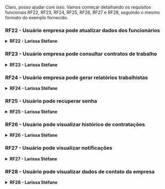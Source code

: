Claro, posso ajudar com isso. Vamos começar detalhando os requisitos funcionais RF22, RF23, RF24, RF25, RF26, RF27 e RF28, seguindo o mesmo formato do exemplo fornecido.

### RF22 - Usuário empresa pode atualizar dados dos funcionários

<details>
  <summary><b> RF22 - Larissa Stéfane </b></summary> 

 <b>Tabela 19:</b> Estrutura do requisito

| Características      | Explicação |
| -------------------- | ---------- |
| Nome do Requisito    | Usuário empresa pode atualizar dados dos funcionários |
| Origem do Requisito  | [Entrevistas](Elicitacao/TecnicasElicitacao/Execucao/Entrevistas.md) e [Análise de Documentos](Elicitacao/TecnicasElicitacao/Execucao/AnaliseDocumentos.md) por meio de [Manual da Carteira de Trabalho Digital](https://empregabrasil.mte.gov.br/wp-content/uploads/2023/02/Passo_a_Passo_CTPSDigital_APP_e_WEB.pdf). |
| Descrição            | Esse requisito permite que empresas possam atualizar os dados de seus funcionários diretamente no aplicativo, garantindo que as informações estejam sempre atualizadas e corretas. Isso inclui a atualização de informações pessoais e profissionais dos funcionários. |
| Ambiental | O contexto do requisito está relacionado à necessidade das empresas de manterem as informações dos funcionários atualizadas, refletindo mudanças como promoções, alterações salariais, entre outras. |
| Organizacional | Alinhado com o objetivo do CTD em fornecer uma ferramenta completa para a gestão de informações trabalhistas tanto para trabalhadores quanto para empregadores. |
| Gerencial | Do ponto de vista gerencial, é importante garantir a integração segura e eficiente das atualizações de dados com o banco de dados do sistema. |
| Desenvolvimento      | A implementação deste requisito requer a criação de uma interface para a atualização de dados dos funcionários e a integração com o banco de dados para armazenamento seguro das informações atualizadas. |
| Nível de Priorização | - |

<b> Autora: </b> <a href="https://github.com/SkywalkerSupreme">Larissa Stéfane</a>.

### Elos de Rastreabilidade

A tabela 20 mostra os elos do requisito RF22.

<center> 

<b>Tabela 20:</b> Elo do Requisito

| Tipo de Elo | Categoria         | Elementos Rastreáveis                                    | Descrição do ELO| Requisitos Relacionados | 
| -------------- | -----------------  | ----------------------------------------------------- | -------------| ---- |
| Recurso | Desenvolvimento | <li> Módulo de Atualização de Dados de Funcionários <br> <li> Banco de Dados para Armazenamento de Dados de Funcionários <br> <li> Interface de Usuário para Atualização de Dados. | O banco de dados para armazenar os dados dos funcionários atualizados e a interface de usuário para permitir a atualização dessas informações são recursos necessários. | **Os requisitos que fornecem os recursos necessários são:** <br> <br> Requisitos Funcionais: <br> <li> RF03: Usuário pode consultar suas informações pessoais <br> <li> RF04: Usuário pode atualizar suas informações pessoais <br> <br>  Requisitos não funcionais: <br> <li> RNF14: O aplicativo deve seguir padrões de design aceitos por empresas e instituições, com uma taxa de conformidade de 95% nas avaliações de usabilidade. <br> <li> RNF18: O sistema deve listar contratos de trabalho com todos os detalhes relevantes, atualizados em tempo real.|

<b> Autora: </b> <a href="https://github.com/SkywalkerSupreme">Larissa Stéfane</a>.

</center>

</details>

### RF23 - Usuário empresa pode consultar contratos de trabalho

<details>
  <summary><b> RF23 - Larissa Stéfane </b></summary> 

 <b>Tabela 19:</b> Estrutura do requisito

| Características      | Explicação |
| -------------------- | ---------- |
| Nome do Requisito    | Usuário empresa pode consultar contratos de trabalho |
| Origem do Requisito  | [Entrevistas](Elicitacao/TecnicasElicitacao/Execucao/Entrevistas.md) e [Análise de Documentos](Elicitacao/TecnicasElicitacao/Execucao/AnaliseDocumentos.md) por meio de [Manual da Carteira de Trabalho Digital](https://empregabrasil.mte.gov.br/wp-content/uploads/2023/02/Passo_a_Passo_CTPSDigital_APP_e_WEB.pdf). |
| Descrição            | Esse requisito permite que empresas possam consultar contratos de trabalho dos funcionários, verificando informações como datas de início e término, salários, e outros detalhes relevantes. |
| Ambiental | O contexto do requisito está relacionado à necessidade das empresas de verificar os contratos de trabalho de seus funcionários para fins administrativos e de conformidade legal. |
| Organizacional | Alinhado com o objetivo do CTD em fornecer uma ferramenta completa para a gestão de informações trabalhistas tanto para trabalhadores quanto para empregadores. |
| Gerencial | Do ponto de vista gerencial, é importante garantir a integração segura e eficiente das consultas de contratos de trabalho com o banco de dados do sistema. |
| Desenvolvimento      | A implementação deste requisito requer a criação de uma interface para a consulta de contratos de trabalho e a integração com o banco de dados para acesso seguro às informações. |
| Nível de Priorização | - |

<b> Autora: </b> <a href="https://github.com/SkywalkerSupreme">Larissa Stéfane</a>.

### Elos de Rastreabilidade

A tabela 20 mostra os elos do requisito RF23.

<center> 

<b>Tabela 20:</b> Elo do Requisito

| Tipo de Elo | Categoria         | Elementos Rastreáveis                                    | Descrição do ELO| Requisitos Relacionados | 
| -------------- | -----------------  | ----------------------------------------------------- | -------------| ---- |
| Recurso | Desenvolvimento | <li> Módulo de Consulta de Contratos de Trabalho <br> <li> Banco de Dados para Armazenamento de Contratos de Trabalho <br> <li> Interface de Usuário para Consulta de Contratos. | O banco de dados para armazenar os contratos de trabalho e a interface de usuário para permitir a consulta dessas informações são recursos necessários. | **Os requisitos que fornecem os recursos necessários são:** <br> <br> Requisitos Funcionais: <br> <li> RF05: Usuário trabalhador pode consultar contratos de trabalho <br> <br>  Requisitos não funcionais: <br> <li> RNF18: O sistema deve listar contratos de trabalho com todos os detalhes relevantes, atualizados em tempo real.|

<b> Autora: </b> <a href="https://github.com/SkywalkerSupreme">Larissa Stéfane</a>.

</center>

</details>

### RF24 - Usuário empresa pode gerar relatórios trabalhistas

<details>
  <summary><b> RF24 - Larissa Stéfane </b></summary> 

 <b>Tabela 19:</b> Estrutura do requisito

| Características      | Explicação |
| -------------------- | ---------- |
| Nome do Requisito    | Usuário empresa pode gerar relatórios trabalhistas |
| Origem do Requisito  | [Entrevistas](Elicitacao/TecnicasElicitacao/Execucao/Entrevistas.md) e [Análise de Documentos](Elicitacao/TecnicasElicitacao/Execucao/AnaliseDocumentos.md) por meio de [Manual da Carteira de Trabalho Digital](https://empregabrasil.mte.gov.br/wp-content/uploads/2023/02/Passo_a_Passo_CTPSDigital_APP_e_WEB.pdf). |
| Descrição            | Esse requisito permite que empresas possam gerar relatórios trabalhistas, incluindo informações sobre contratos de trabalho, benefícios, e outros dados relevantes para a administração da força de trabalho. |
| Ambiental | O contexto do requisito está relacionado à necessidade das empresas de gerar relatórios trabalhistas para fins de gestão interna e conformidade com regulamentações trabalhistas. |
| Organizacional | Alinhado com o objetivo do CTD em fornecer uma ferramenta completa para a gestão de informações trabalhistas tanto para trabalhadores quanto para empregadores. |
| Gerencial | Do ponto de vista gerencial, é importante garantir que a geração de relatórios seja eficiente e que os dados estejam sempre atualizados. |
| Desenvolvimento      | A implementação deste requisito requer a criação de uma interface para a geração de relatórios e a integração com o banco de dados para acesso seguro e eficiente às informações necessárias. |
| Nível de Priorização | - |

<b> Autora: </b> <a href="https://github.com/SkywalkerSupreme">Larissa Stéfane</a>.

### Elos de Rastreabilidade

A tabela 20 mostra os elos do requisito RF24.

<center> 

<b>Tabela 20:</b> Elo do Requisito

| Tipo de Elo | Categoria         | Elementos Rastreáveis                                    | Descrição do ELO| Requisitos Relacionados | 
| -------------- | -----------------  | ----------------------------------------------------- | -------------| ---- |
| Recurso | Desenvolvimento | <li> Módulo de Geração de Relatórios <br> <li> Banco de Dados para Armazenamento de Informações Trabalhistas <br> <li> Interface de Usuário para Geração de Relatórios. | O banco de dados para armazenar as informações trabalhistas e a interface de usuário para permitir a geração de

 relatórios são recursos necessários. | **Os requisitos que fornecem os recursos necessários são:** <br> <br> Requisitos Funcionais: <br> <li> RF06: Usuário trabalhador pode consultar benefícios <br> <br>  Requisitos não funcionais: <br> <li> RNF12: O sistema deve permitir a exportação de dados em formatos compatíveis com outros sistemas de gestão.|

<b> Autora: </b> <a href="https://github.com/SkywalkerSupreme">Larissa Stéfane</a>.

</center>

</details>

### RF25 - Usuário pode recuperar senha

<details>
  <summary><b> RF25 - Larissa Stéfane </b></summary> 

 <b>Tabela 19:</b> Estrutura do requisito

| Características      | Explicação |
| -------------------- | ---------- |
| Nome do Requisito    | Usuário pode recuperar senha |
| Origem do Requisito  | [Entrevistas](Elicitacao/TecnicasElicitacao/Execucao/Entrevistas.md) e [Análise de Documentos](Elicitacao/TecnicasElicitacao/Execucao/AnaliseDocumentos.md) por meio de [Manual da Carteira de Trabalho Digital](https://empregabrasil.mte.gov.br/wp-content/uploads/2023/02/Passo_a_Passo_CTPSDigital_APP_e_WEB.pdf). |
| Descrição            | Esse requisito permite que os usuários possam recuperar suas senhas de acesso ao aplicativo, caso a tenham esquecido, utilizando métodos de recuperação como e-mail ou SMS. |
| Ambiental | O contexto do requisito está relacionado à necessidade dos usuários de manterem acesso contínuo ao aplicativo, mesmo em caso de esquecimento de senha. |
| Organizacional | Alinhado com o objetivo do CTD em fornecer uma ferramenta acessível e fácil de usar para todos os usuários. |
| Gerencial | Do ponto de vista gerencial, é importante garantir que o processo de recuperação de senha seja seguro e eficiente, protegendo as informações dos usuários. |
| Desenvolvimento      | A implementação deste requisito requer a criação de uma interface para a recuperação de senha e a integração com serviços de envio de e-mails e SMS para a recuperação. |
| Nível de Priorização | - |

<b> Autora: </b> <a href="https://github.com/SkywalkerSupreme">Larissa Stéfane</a>.

### Elos de Rastreabilidade

A tabela 20 mostra os elos do requisito RF25.

<center> 

<b>Tabela 20:</b> Elo do Requisito

| Tipo de Elo | Categoria         | Elementos Rastreáveis                                    | Descrição do ELO| Requisitos Relacionados | 
| -------------- | -----------------  | ----------------------------------------------------- | -------------| ---- |
| Recurso | Desenvolvimento | <li> Módulo de Recuperação de Senha <br> <li> Serviço de Envio de E-mails e SMS <br> <li> Interface de Usuário para Recuperação de Senha. | Os serviços de envio de e-mails e SMS e a interface de usuário para permitir a recuperação de senha são recursos necessários. | **Os requisitos que fornecem os recursos necessários são:** <br> <br> Requisitos Funcionais: <br> <li> RF01: Usuário pode se cadastrar no aplicativo <br> <br>  Requisitos não funcionais: <br> <li> RNF10: O sistema deve garantir a segurança dos dados de autenticação dos usuários.|

<b> Autora: </b> <a href="https://github.com/SkywalkerSupreme">Larissa Stéfane</a>.

</center>

</details>

### RF26 - Usuário pode visualizar histórico de contratações

<details>
  <summary><b> RF26 - Larissa Stéfane </b></summary> 

 <b>Tabela 19:</b> Estrutura do requisito

| Características      | Explicação |
| -------------------- | ---------- |
| Nome do Requisito    | Usuário pode visualizar histórico de contratações |
| Origem do Requisito  | [Entrevistas](Elicitacao/TecnicasElicitacao/Execucao/Entrevistas.md) e [Análise de Documentos](Elicitacao/TecnicasElicitacao/Execucao/AnaliseDocumentos.md) por meio de [Manual da Carteira de Trabalho Digital](https://empregabrasil.mte.gov.br/wp-content/uploads/2023/02/Passo_a_Passo_CTPSDigital_APP_e_WEB.pdf). |
| Descrição            | Esse requisito permite que os usuários possam visualizar o histórico completo de suas contratações, incluindo detalhes de cada contrato de trabalho, como datas, cargos, e empregadores. |
| Ambiental | O contexto do requisito está relacionado à necessidade dos usuários de terem acesso fácil e rápido ao seu histórico de contratações para consultas e comprovações. |
| Organizacional | Alinhado com o objetivo do CTD em fornecer uma ferramenta completa para a gestão de informações trabalhistas dos trabalhadores. |
| Gerencial | Do ponto de vista gerencial, é importante garantir que o histórico de contratações esteja sempre atualizado e seja de fácil acesso para os usuários. |
| Desenvolvimento      | A implementação deste requisito requer a criação de uma interface para a visualização do histórico de contratações e a integração com o banco de dados para acesso seguro às informações. |
| Nível de Priorização | - |

<b> Autora: </b> <a href="https://github.com/SkywalkerSupreme">Larissa Stéfane</a>.

### Elos de Rastreabilidade

A tabela 20 mostra os elos do requisito RF26.

<center> 

<b>Tabela 20:</b> Elo do Requisito

| Tipo de Elo | Categoria         | Elementos Rastreáveis                                    | Descrição do ELO| Requisitos Relacionados | 
| -------------- | -----------------  | ----------------------------------------------------- | -------------| ---- |
| Recurso | Desenvolvimento | <li> Módulo de Histórico de Contratações <br> <li> Banco de Dados para Armazenamento de Contratações <br> <li> Interface de Usuário para Visualização de Histórico de Contratações. | O banco de dados para armazenar o histórico de contratações e a interface de usuário para permitir a visualização dessas informações são recursos necessários. | **Os requisitos que fornecem os recursos necessários são:** <br> <br> Requisitos Funcionais: <br> <li> RF05: Usuário trabalhador pode consultar contratos de trabalho <br> <br>  Requisitos não funcionais: <br> <li> RNF18: O sistema deve listar contratos de trabalho com todos os detalhes relevantes, atualizados em tempo real.|

<b> Autora: </b> <a href="https://github.com/SkywalkerSupreme">Larissa Stéfane</a>.

</center>

</details>

### RF27 - Usuário pode visualizar notificações

<details>
  <summary><b> RF27 - Larissa Stéfane </b></summary> 

 <b>Tabela 19:</b> Estrutura do requisito

| Características      | Explicação |
| -------------------- | ---------- |
| Nome do Requisito    | Usuário pode visualizar notificações |
| Origem do Requisito  | [Entrevistas](Elicitacao/TecnicasElicitacao/Execucao/Entrevistas.md) e [Análise de Documentos](Elicitacao/TecnicasElicitacao/Execucao/AnaliseDocumentos.md) por meio de [Manual da Carteira de Trabalho Digital](https://empregabrasil.mte.gov.br/wp-content/uploads/2023/02/Passo_a_Passo_CTPSDigital_APP_e_WEB.pdf). |
| Descrição            | Esse requisito permite que os usuários possam visualizar notificações importantes dentro do aplicativo, como atualizações de contrato, novos benefícios, ou mensagens da empresa. |
| Ambiental | O contexto do requisito está relacionado à necessidade dos usuários de serem informados sobre eventos importantes e atualizações em suas informações trabalhistas. |
| Organizacional | Alinhado com o objetivo do CTD em fornecer uma ferramenta completa e informativa para os trabalhadores. |
| Gerencial | Do ponto de vista gerencial, é importante garantir que as notificações sejam entregues de forma eficiente e que os usuários possam acessá-las facilmente. |
| Desenvolvimento      | A implementação deste requisito requer a criação de uma interface para a visualização de notificações e a integração com o sistema de backend para envio e armazenamento das notificações. |
| Nível de Priorização | - |

<b> Autora: </b> <a href="https://github.com/SkywalkerSupreme">Larissa Stéfane</a>.

### Elos de Rastreabilidade

A tabela 20 mostra os elos do requisito RF27.

<center> 

<b>Tabela 20:</b> Elo do Requisito

| Tipo de Elo | Categoria         | Elementos Rastreáveis                                    | Descrição do ELO| Requisitos Relacionados | 
| -------------- | -----------------  | ----------------------------------------------------- | -------------| ---- |
| Recurso | Desenvolvimento | <li> Módulo de Notificações <br> <li> Serviço de Envio de Notificações <br> <li> Interface de Usuário para Visualização de Notificações. | O serviço de envio de notificações e a interface de usuário para permitir a visualização dessas informações são recursos necessários. | **Os requisitos que fornecem os recursos necessários são:** <br> <br> Requisitos Funcionais: <br> <li> RF09:

 Usuário pode realizar anotações <br> <br>  Requisitos não funcionais: <br> <li> RNF08: O sistema deve ter um tempo de resposta de no máximo 2 segundos para exibir notificações.|

<b> Autora: </b> <a href="https://github.com/SkywalkerSupreme">Larissa Stéfane</a>.

</center>

</details>

### RF28 - Usuário pode visualizar dados de contato da empresa

<details>
  <summary><b> RF28 - Larissa Stéfane </b></summary> 

 <b>Tabela 19:</b> Estrutura do requisito

| Características      | Explicação |
| -------------------- | ---------- |
| Nome do Requisito    | Usuário pode visualizar dados de contato da empresa |
| Origem do Requisito  | [Entrevistas](Elicitacao/TecnicasElicitacao/Execucao/Entrevistas.md) e [Análise de Documentos](Elicitacao/TecnicasElicitacao/Execucao/AnaliseDocumentos.md) por meio de [Manual da Carteira de Trabalho Digital](https://empregabrasil.mte.gov.br/wp-content/uploads/2023/02/Passo_a_Passo_CTPSDigital_APP_e_WEB.pdf). |
| Descrição            | Esse requisito permite que os usuários possam visualizar os dados de contato das empresas em que estão empregados ou foram empregados anteriormente. |
| Ambiental | O contexto do requisito está relacionado à necessidade dos usuários de terem acesso fácil e rápido aos dados de contato de suas empresas para comunicação e outras finalidades. |
| Organizacional | Alinhado com o objetivo do CTD em fornecer uma ferramenta completa para a gestão de informações trabalhistas dos trabalhadores. |
| Gerencial | Do ponto de vista gerencial, é importante garantir que os dados de contato estejam sempre atualizados e sejam de fácil acesso para os usuários. |
| Desenvolvimento      | A implementação deste requisito requer a criação de uma interface para a visualização dos dados de contato e a integração com o banco de dados para acesso seguro às informações. |
| Nível de Priorização | - |

<b> Autora: </b> <a href="https://github.com/SkywalkerSupreme">Larissa Stéfane</a>.

### Elos de Rastreabilidade

A tabela 20 mostra os elos do requisito RF28.

<center> 

<b>Tabela 20:</b> Elo do Requisito

| Tipo de Elo | Categoria         | Elementos Rastreáveis                                    | Descrição do ELO| Requisitos Relacionados | 
| -------------- | -----------------  | ----------------------------------------------------- | -------------| ---- |
| Recurso | Desenvolvimento | <li> Módulo de Dados de Contato <br> <li> Banco de Dados para Armazenamento de Contatos <br> <li> Interface de Usuário para Visualização de Dados de Contato. | O banco de dados para armazenar os dados de contato e a interface de usuário para permitir a visualização dessas informações são recursos necessários. | **Os requisitos que fornecem os recursos necessários são:** <br> <br> Requisitos Funcionais: <br> <li> RF07: Usuário trabalhador pode consultar dados de contato <br> <br>  Requisitos não funcionais: <br> <li> RNF12: O sistema deve permitir a exportação de dados em formatos compatíveis com outros sistemas de gestão.|

<b> Autora: </b> <a href="https://github.com/SkywalkerSupreme">Larissa Stéfane</a>.

</center>

</details>
